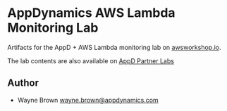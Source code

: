 # AppDynamics AWS Lambda Monitoring Lab

Artifacts for the AppD + AWS Lambda monitoring lab on [awsworkshop.io](https://awsworkshop.io/).

The lab contents are also available on [AppD Partner Labs](https://lambdalab.appdpartnerlabs.net)

## Author

- Wayne Brown [wayne.brown@appdynamics.com](mailto:wayne.brown@appdynamics.com)
